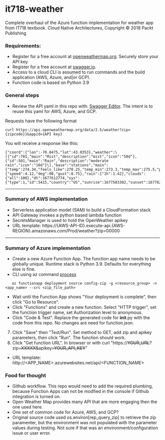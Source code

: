 # it718-weather
Complete overhaul of the Azure function implementation for weather app from IT718 textbook. Cloud Native Architectures, Copyright © 2018 Packt Publishing 

### Requirements:
- Register for a free account at [openweathermap.org](https://openweathermap.org/).  Securely store your API key.
- Register for a free account at [swagger.io](https://swagger.io/tools/).
- Access to a cloud CLI is assumed to run commands and the build application (AWS, Azure, and|or GCP).
- Function code is based on Python 3.9

### General steps
- Review the API yaml in this repo with: [Swagger Editor](https://editor.swagger.io/).  The intent is to reuse this yaml for AWS, Azure, and GCP.

Requests have the following format
```
curl https://api.openweathermap.org/data/2.5/weather?zip={zipcode}}&appid={API key}
```

You will receive a response like this: 
```
{"coord":{"lon":-70.8475,"lat":43.0353},"weather":\[{"id":701,"main":"Mist","description":"mist","icon":"50d"},{"id":501,"main":"Rain","description":"moderate rain","icon":"10d"}\],"base":"stations","main":{"temp":274.34,"feels_like":270.25,"temp_min":273.3,"temp_max":275.5,"pressure":1010,"humidity":91},"visibility":1006,"wind":{"speed":4.12,"deg":90,"gust":8.75},"rain":{"1h":1.42},"clouds":{"all":100},"dt":1677612774,"sys":{"type":1,"id":5415,"country":"US","sunrise":1677583302,"sunset":1677623435},"timezone":-18000,"id":0,"name":"Greenland","cod":200}
```
---
### Summary of AWS implementation
- Serverless application model (SAM) to build a CloudFormation stack
- API Gateway invokes a python based lambda function
- SecretsManager is used to hold the OpenWeather apikey
- URL template: https://{AWS-API-ID}.execute-api.{AWS-REGION}.amazonaws.com/Prod/weather?zip=00000
---
### Summary of Azure implementation
- Create a new Azure Function App.  The function app name needs to be globally unique.  Runtime stack is Python 3.9.  Defaults for everything else is fine.
- CLI using az command [process](https://learn.microsoft.com/en-us/azure/azure-functions/deployment-zip-push)
```
   az functionapp deployment source config-zip -g <resource_group> -n <app_name> --src <zip_file_path>
```
- Wait until the Function App shows "Your deployment is complete", then click "Go to Resource".  
- Click "Functions" and create a new function.  Select "HTTP trigger", set the function trigger name, set Authorization level to anonymous.  
- Click "Code & Test".  Replace the generated code for __init__.py with the code from this repo.  No changes are need for function.json.  
7. Click "Save" then "Test/Run".  Set method to GET, add zip and apikey parameters, then click "Run".  The function should work.
8. Click "Get function URL".  In browser or with curl "https://~~YOUR_URL~~?zip=~~XXXXX~~&apikey=~~YOUR_API_KEY~~"

- URL template: http://<APP_NAME>.azurewebsites.net/api/<FUNCTION_NAME>



### Food for thought
- Github workflow.  This repo would need to add the required plumbing, because Function Apps can not be modfied in the console if Github integration is turned on.  
- Open Weather Map provides many API that are more engaging then the one used here.
- One set of common code for Azure, AWS, and GCP?
- Original source code used os.environ[rep_query_zip] to retrieve the zip paramenter, but the environment was not populated with the parameter values during testing.  Not sure if that was an environment/configuration issue or user error.
